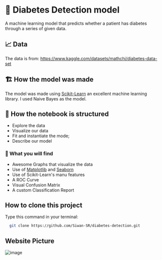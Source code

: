 # 🍬 Diabetes Detection model

A machine learning model that predicts whether a patient has diabetes through a series of given data.

## 📈 Data

The data is from: https://www.kaggle.com/datasets/mathchi/diabetes-data-set

## 🏗️ How the model was made

The model was made using [Scikit-Learn](https://scikit-learn.org/) an excellent machine learning library. I used Naive Bayes as the model.

## 🧱 How the notebook is structured

* Explore the data
* Visualize our data
* Fit and instantiate the mode;
* Describe our model

### 🔬 What you will find

* Awesome Graphs that visualize the data
* Use of [Matplotlib](https://matplotlib.org/) and [Seaborn](https://seaborn.pydata.org/)
* Use of Scikit-Learn's manu features
* A ROC Curve
* Visual Confusion Matrix
* A custom Classification Report

## How to clone this project

Type this command in your terminal:

```bash
  git clone https://github.com/Siwan-SR/diabetes-detection.git  
```


## Website Picture

![image](https://user-images.githubusercontent.com/97611483/209162959-0ed6e913-ecfb-4ab4-8bb0-d2e280ca9cd2.png)
